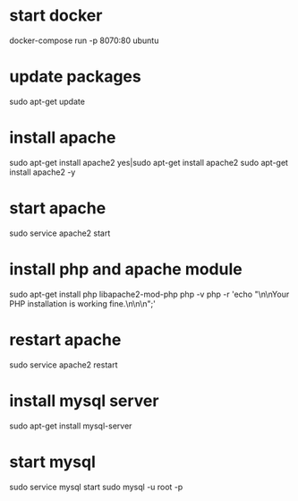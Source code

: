 # start docker
docker-compose run -p 8070:80 ubuntu

# update packages
sudo apt-get update

# install apache
sudo apt-get install apache2
yes|sudo apt-get install apache2
sudo apt-get install apache2 -y

# start apache
sudo service apache2 start

# install php and apache module
sudo apt-get install php libapache2-mod-php
php -v
php -r 'echo "\n\nYour PHP installation is working fine.\n\n\n";'

# restart apache
sudo service apache2 restart

# install mysql server
sudo apt-get install mysql-server

# start mysql
sudo service mysql start
sudo mysql -u root -p


